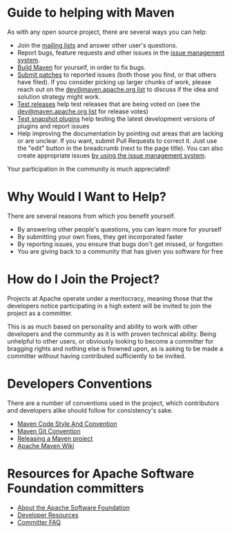 <!--
Licensed to the Apache Software Foundation (ASF) under one
or more contributor license agreements.  See the NOTICE file
distributed with this work for additional information
regarding copyright ownership.  The ASF licenses this file
to you under the Apache License, Version 2.0 (the
"License"); you may not use this file except in compliance
with the License.  You may obtain a copy of the License at

http://www.apache.org/licenses/LICENSE-2.0

Unless required by applicable law or agreed to in writing,
software distributed under the License is distributed on an
"AS IS" BASIS, WITHOUT WARRANTIES OR CONDITIONS OF ANY
KIND, either express or implied.  See the License for the
specific language governing permissions and limitations
under the License.
-->

# Guide to helping with Maven

As with any open source project, there are several ways you can help:

- Join the [mailing lists](../../mailing-lists.html) and answer other user's questions.
- Report bugs, feature requests and other issues in the [issue management system](../../issue-management.html).
- [Build Maven](./guide-building-maven.html) for yourself, in order to fix bugs.
- [Submit patches](./guide-maven-development.html#Creating_and_submitting_a_patch) to reported issues (both those you find, or that others have filed).
  If you consider picking up larger chunks of work, please reach out on the [dev@maven.apache.org list](../../mailing-lists.html) to discuss if the idea and solution strategy might work.
- [Test releases](./guide-testing-releases.html) help test releases that are being voted on (see the [dev@maven.apache.org list](../../mailing-lists.html) for release votes)
- [Test snapshot plugins](./guide-testing-development-plugins.html) help testing the latest development versions of plugins and report issues
- Help improving the documentation by pointing out areas that are lacking or are unclear.
  If you want, submit Pull Requests to correct it.
  Just use the "edit" button in the breadcrumb (next to the page title).
  You can also create appropriate issues [by using the issue management system](https://github.com/apache/maven-site/issues).

Your participation in the community is much appreciated!

# Why Would I Want to Help?

There are several reasons from which you benefit yourself.

- By answering other people's questions, you can learn more for yourself
- By submitting your own fixes, they get incorporated faster
- By reporting issues, you ensure that bugs don't get missed, or forgotten
- You are giving back to a community that has given you software for free

# How do I Join the Project?

Projects at Apache operate under a meritocracy, meaning those that the developers notice participating in a high extent will be invited to join the project as a committer.

This is as much based on personality and ability to work with other developers and the community as it is with proven technical ability.
Being unhelpful to other users, or obviously looking to become a committer for bragging rights and nothing else is frowned upon, as is asking to be made a committer without having contributed sufficiently to be invited.

# Developers Conventions

There are a number of conventions used in the project, which contributors and developers alike should follow for consistency's sake.

- [Maven Code Style And Convention](../../developers/conventions/code.html)
- [Maven Git Convention](../../developers/conventions/git.html)
- [Releasing a Maven project](../../developers/release/index.html)
- [Apache Maven Wiki](https://cwiki.apache.org/confluence/display/MAVEN/Index)

# Resources for Apache Software Foundation committers

- [About the Apache Software Foundation](http://www.apache.org/foundation/)
- [Developer Resources](http://www.apache.org/dev/)
- [Committer FAQ](http://www.apache.org/dev/committers.html)

